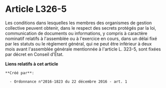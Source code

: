 # Article L326-5

Les conditions dans lesquelles les membres des organismes de gestion collective peuvent obtenir, dans le respect des secrets
protégés par la loi, communication de documents ou informations, y compris à caractère nominatif relatifs à l'assemblée ou à
l'exercice en cours, dans un délai fixé par les statuts ou le règlement général, qui ne peut être inférieur à deux mois avant
l'assemblée générale mentionnée à l'article L. 323-5, sont fixées par décret en Conseil d'Etat.

**Liens relatifs à cet article**

	**Créé par**:

	  - Ordonnance n°2016-1823 du 22 décembre 2016 - art. 1
